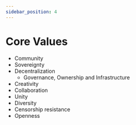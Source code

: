 ```yaml
---
sidebar_position: 4
---
```


# Core Values

- Community
- Sovereignty
- Decentralization
  - Governance, Ownership and Infrastructure
- Creativity
- Collaboration
- Unity
- Diversity
- Censorship resistance
- Openness

<!-- ### Principles -->

<!-- Principles are referred to in order to ensure we make the correct decisions. They help us actualise our values.

Moreover, principles can ultimately drive your values and goals. Principles can help you determine your goals and values and help you choose between them when confronted with conflicting issues or circumstances.

You can build a personal value system based on principles, which will help you avoid running afoul of their natural consequences. And principles can be a convenient and comforting reference point so you never feel uncertain or find yourself searching for an answer. -->

<!-- https://medium.com/the-mission/the-difference-between-principles-and-values-789b95452422#:~:text=In%20Covey's%20view%2C%20principles%20are,they%20may%20change%20over%20time. -->

<!-- - Community
  - community first / Non-profit
- Liberty
- Censorship resistance
- Openness
  - Open source
- Decentralisation -->

